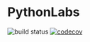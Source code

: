 # PythonLabs
![build status](https://travis-ci.org/Admiral2303/PythonLabs.svg?branch=master)
[![codecov](https://codecov.io/gh/Admiral2303/PythonLabs/branch/master/graph/badge.svg)](https://codecov.io/gh/Admiral2303/PythonLabs)

